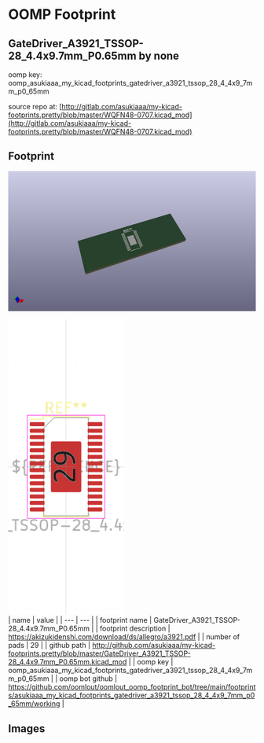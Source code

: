 # OOMP Footprint  
## GateDriver_A3921_TSSOP-28_4.4x9.7mm_P0.65mm  by none  
  
oomp key: oomp_asukiaaa_my_kicad_footprints_gatedriver_a3921_tssop_28_4_4x9_7mm_p0_65mm  
  
source repo at: [http://gitlab.com/asukiaaa/my-kicad-footprints.pretty/blob/master/WQFN48-0707.kicad_mod](http://gitlab.com/asukiaaa/my-kicad-footprints.pretty/blob/master/WQFN48-0707.kicad_mod)  
## Footprint  
  
[![working_kicad_pcb_3d.png](working_kicad_pcb_3d_600.png)](working_kicad_pcb_3d.png)  
  
[![working.png](working_600.png)](working.png)  
| name | value | 
| --- | --- | 
| footprint name | GateDriver_A3921_TSSOP-28_4.4x9.7mm_P0.65mm | 
| footprint description | https://akizukidenshi.com/download/ds/allegro/a3921.pdf | 
| number of pads | 29 | 
| github path | http://github.com/asukiaaa/my-kicad-footprints.pretty/blob/master/GateDriver_A3921_TSSOP-28_4.4x9.7mm_P0.65mm.kicad_mod | 
| oomp key | oomp_asukiaaa_my_kicad_footprints_gatedriver_a3921_tssop_28_4_4x9_7mm_p0_65mm | 
| oomp bot github | https://github.com/oomlout/oomlout_oomp_footprint_bot/tree/main/footprints/asukiaaa_my_kicad_footprints_gatedriver_a3921_tssop_28_4_4x9_7mm_p0_65mm/working | 
## Images  
